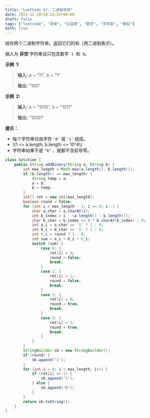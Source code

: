 ```yaml
---
title: "LeetCode 67. 二进制求和"
date: 2021-12-10T10:13:22+08:00
draft: false
tags: ["leetcode", "简单", "位运算", "数学", "字符串", "模拟"]
math: true
---
```


给你两个二进制字符串，返回它们的和（用二进制表示）。

输入为 **非空** 字符串且只包含数字  `1`  和  `0`。

<!--more-->

**示例  1:**

> **输入:** a = "11", b = "1"
> 
> **输出:** "100"

**示例  2:**

> **输入:** a = "1010", b = "1011"
> 
> **输出:** "10101"

**提示：**

- 每个字符串仅由字符 `'0'` 或 `'1'` 组成。
- \\(1 <= a.length, b.length <= 10^4\\)
- 字符串如果不是 `"0"` ，就都不含前导零。

```java
class Solution {
    public String addBinary(String a, String b) {
        int max_length = Math.max(a.length(), b.length());
        if (b.length() == max_length) {
            String temp = a;
            a = b;
            b = temp;
        }
        int[] ret = new int[max_length];
        boolean round = false;
        for (int i = max_length - 1; i >= 0; i--) {
            char a_char = a.charAt(i);
            int b_index = i - (a.length() - b.length());
            char b_char = b_index >= 0 ? b.charAt(b_index) : 0;
            int a_i = a_char == '1' ? 1 : 0;
            int b_i = b_char == '1' ? 1 : 0;
            int r_i = round ? 1 : 0;
            int sum = a_i + b_i + r_i;
            switch (sum) {
                case 0: {
                    ret[i] = 0;
                    round = false;
                    break;
                }
                case 1: {
                    ret[i] = 1;
                    round = false;
                    break;
                }
                case 2: {
                    ret[i] = 0;
                    round = true;
                    break;
                }
                case 3: {
                    ret[i] = 1;
                    round = true;
                    break;
                }
            }
        }
        StringBuilder sb = new StringBuilder();
        if (round) {
            sb.append('1');
        }
        for (int i = 0; i < max_length; i++) {
            if (ret[i] == 1) {
                sb.append('1');
            } else {
                sb.append('0');
            }
        }
        return sb.toString();
    }
}
```
